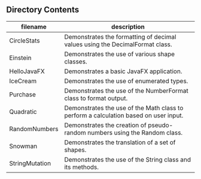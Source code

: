 ## Directory Contents

| filename    | description                                                                                |
| ----------- | -------------------------------------------------------------------------------------------|
| CircleStats | Demonstrates the formatting of decimal values using the DecimalFormat class. |
| Einstein | Demonstrates the use of various shape classes. |
| HelloJavaFX | Demonstrates a basic JavaFX application. |
| IceCream | Demonstrates the use of enumerated types. |
| Purchase | Demonstrates the use of the NumberFormat class to format output. |
| Quadratic | Demonstrates the use of the Math class to perform a calculation based on user input. |
| RandomNumbers | Demonstrates the creation of pseudo-random numbers using the Random class. |
| Snowman | Demonstrates the translation of a set of shapes. |
| StringMutation | Demonstrates the use of the String class and its methods. |

